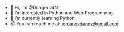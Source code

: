 - 👋 Hi, I’m @DnagerD4N1
- 👀 I’m interested in Python and Web Programming.
- 🌱 I’m currently learning Python
- 📫 You can reach me at: jordanovdanny@gmail.com

<!---
DnagerD4N1/DnagerD4N1 is a ✨ special ✨ repository because its `README.md` (this file) appears on your GitHub profile.
You can click the Preview link to take a look at your changes.
--->
